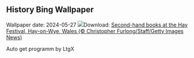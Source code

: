 ## History Bing Wallpaper
Wallpaper date: 2024-05-27
![](https://www.bing.com/th?id=OHR.HayFestival2024_EN-GB9332975021_UHD.jpg&w=1000)Download: [Second-hand books at the Hay Festival, Hay-on-Wye, Wales (© Christopher Furlong/Staff/Getty Images News)](https://www.bing.com/th?id=OHR.HayFestival2024_EN-GB9332975021_UHD.jpg)

Auto get programm by LtgX
